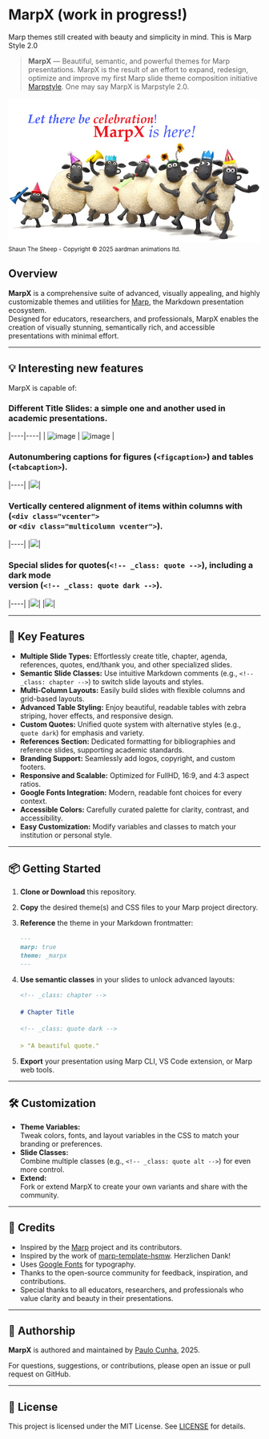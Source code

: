 # MarpX (work in progress!)

Marp themes still created with beauty and simplicity in mind.
This is Marp Style 2.0

> **MarpX** — Beautiful, semantic, and powerful themes for Marp presentations.
> MarpX is the result of an effort to expand, redesign, optimize and improve my first Marp slide theme composition initiative [Marpstyle](https://github.com/cunhapaulo/marpstyle). One may say MarpX is Marpstyle 2.0.

![](./assets/images/cartoon/shawn001b.png)
<small>Shaun The Sheep - Copyright ©️ 2025 aardman animations ltd.</small>

## Overview

**MarpX** is a comprehensive suite of advanced, visually appealing, and highly customizable themes and utilities for [Marp](https://marp.app/), the Markdown presentation ecosystem.  
Designed for educators, researchers, and professionals, MarpX enables the creation of visually stunning, semantically rich, and accessible presentations with minimal effort.

---

## 💡 Interesting new features

MarpX is capable of:

### **Different Title Slides**: a simple one and another used in academic presentations.

|----|----|
| <img width="427" height="240" alt="image" src="https://github.com/user-attachments/assets/87620e8f-c6c5-42e4-b4e3-5a77d8644ed6" /> | <img width="427" height="240" alt="image" src="https://github.com/user-attachments/assets/ac44a7ed-dd55-420c-bd3a-b896322c363e" /> |


### **Autonumbering** captions for figures (`<figcaption>`) and tables (`<tabcaption>`).

|----|
|<img src="https://github.com/user-attachments/assets/20fc8710-f045-4b4c-8d83-5cb860bd6913" />|

### **Vertically centered alignment** of items within columns with (`<div class="vcenter">`<br> or `<div class="multicolumn vcenter">`).

|----|
|<img src="https://github.com/user-attachments/assets/c5883ea2-b478-4bfe-83e7-9860045b5592" />|

### Special slides for **quotes**(`<!-- _class: quote -->`), including a dark mode<br> version (`<!-- _class: quote dark -->`).

|----|
|<img src="https://github.com/user-attachments/assets/ab811965-1bb9-4f18-9c1c-3ca8d332ab58" />|
|<img  src="https://github.com/user-attachments/assets/f8808677-8c11-43f0-a3f3-5108ed2785de" />|

---

## 🚀 Key Features

- **Multiple Slide Types:** Effortlessly create title, chapter, agenda, references, quotes, end/thank you, and other specialized slides.
- **Semantic Slide Classes:** Use intuitive Markdown comments (e.g., `<!-- _class: chapter -->`) to switch slide layouts and styles.
- **Multi-Column Layouts:** Easily build slides with flexible columns and grid-based layouts.
- **Advanced Table Styling:** Enjoy beautiful, readable tables with zebra striping, hover effects, and responsive design.
- **Custom Quotes:** Unified quote system with alternative styles (e.g., `quote dark`) for emphasis and variety.
- **References Section:** Dedicated formatting for bibliographies and reference slides, supporting academic standards.
- **Branding Support:** Seamlessly add logos, copyright, and custom footers.
- **Responsive and Scalable:** Optimized for FullHD, 16:9, and 4:3 aspect ratios.
- **Google Fonts Integration:** Modern, readable font choices for every context.
- **Accessible Colors:** Carefully curated palette for clarity, contrast, and accessibility.
- **Easy Customization:** Modify variables and classes to match your institution or personal style.

---

## 📦 Getting Started

1. **Clone or Download** this repository.
2. **Copy** the desired theme(s) and CSS files to your Marp project directory.
3. **Reference** the theme in your Markdown frontmatter:
   ```markdown
   ---
   marp: true
   theme: _marpx
   ---
   ```
4. **Use semantic classes** in your slides to unlock advanced layouts:

   ```markdown
   <!-- _class: chapter -->

   # Chapter Title

   <!-- _class: quote dark -->

   > "A beautiful quote."
   ```

5. **Export** your presentation using Marp CLI, VS Code extension, or Marp web tools.

---

## 🛠️ Customization

- **Theme Variables:**  
  Tweak colors, fonts, and layout variables in the CSS to match your branding or preferences.
- **Slide Classes:**  
  Combine multiple classes (e.g., `<!-- _class: quote alt -->`) for even more control.
- **Extend:**  
  Fork or extend MarpX to create your own variants and share with the community.

---

## 🙏 Credits

- Inspired by the [Marp](https://marp.app/) project and its contributors.
- Inspired by the work of [marp-template-hsmw](https://git.hs-mittweida.de/marp/marp-template-hsmw). Herzlichen Dank!
- Uses [Google Fonts](https://fonts.google.com/) for typography.
- Thanks to the open-source community for feedback, inspiration, and contributions.
- Special thanks to all educators, researchers, and professionals who value clarity and beauty in their presentations.

---

## 👤 Authorship

**MarpX** is authored and maintained by [Paulo Cunha](https://github.com/cunhapaulo), 2025.

For questions, suggestions, or contributions, please open an issue or pull request on GitHub.

---

## 📄 License

This project is licensed under the MIT License. See [LICENSE](LICENSE) for details.
